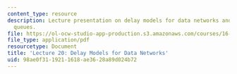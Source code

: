 ```yaml
---
content_type: resource
description: Lecture presentation on delay models for data networks and single server
  queues.
file: https://ol-ocw-studio-app-production.s3.amazonaws.com/courses/16-36-communication-systems-engineering-spring-2009/98ae0f3119211618ae3628a89d024b72_MIT16_36s09_lec20.pdf
file_type: application/pdf
resourcetype: Document
title: 'Lecture 20: Delay Models for Data Networks'
uid: 98ae0f31-1921-1618-ae36-28a89d024b72
---
```

